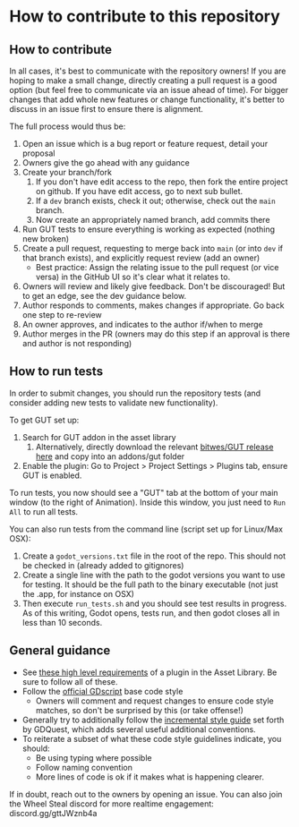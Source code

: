 # How to contribute to this repository

## How to contribute

In all cases, it's best to communicate with the repository owners! If you are hoping to make a small change, directly creating a pull request is a good option (but feel free to communicate via an issue ahead of time). For bigger changes that add whole new features or change functionality, it's better to discuss in an issue first to ensure there is alignment. 

The full process would thus be:

1. Open an issue which is a bug report or feature request, detail your proposal
1. Owners give the go ahead with any guidance
1. Create your branch/fork
    1. If you don't have edit access to the repo, then fork the entire project on github. If you have edit access, go to next sub bullet.
    1. If a `dev` branch exists, check it out; otherwise, check out the `main` branch.
    1. Now create an appropriately named branch, add commits there
1. Run GUT tests to ensure everything is working as expected (nothing new broken)
1. Create a pull request, requesting to merge back into `main` (or into `dev` if that branch exists), and explicitly request review (add an owner)
    - Best practice: Assign the relating issue to the pull request (or vice versa) in the GitHub UI so it's clear what it relates to.
1. Owners will review and likely give feedback. Don't be discouraged! But to get an edge, see the dev guidance below.
1. Author responds to comments, makes changes if appropriate. Go back one step to re-review
1. An owner approves, and indicates to the author if/when to merge
1. Author merges in the PR (owners may do this step if an approval is there and author is not responding)

## How to run tests

In order to submit changes, you should run the repository tests (and consider adding new tests to validate new functionality). 

To get GUT set up:

1. Search for GUT addon in the asset library
    1. Alternatively, directly download the relevant [bitwes/GUT release here](https://github.com/bitwes/Gut/releases/) and copy into an addons/gut folder
1. Enable the plugin: Go to Project > Project Settings > Plugins tab, ensure GUT is enabled.

To run tests, you now should see a "GUT" tab at the bottom of your main window (to the right of Animation). Inside this window, you just need to `Run All` to run all tests.

You can also run tests from the command line (script set up for Linux/Max OSX):

1. Create a `godot_versions.txt` file in the root of the repo. This should not be checked in (already added to gitignores)
1. Create a single line with the path to the godot versions you want to use for testing. It should be the full path to the binary executable (not just the .app, for instance on OSX)
1. Then execute `run_tests.sh` and you should see test results in progress. As of this writing, Godot opens, tests run, and then godot closes all in less than 10 seconds.


## General guidance

- See [these high level requirements](https://docs.godotengine.org/en/stable/community/asset_library/submitting_to_assetlib.html) of a plugin in the Asset Library. Be sure to follow all of these.
- Follow the [official GDscript](https://docs.godotengine.org/en/stable/tutorials/scripting/gdscript/gdscript_styleguide.html) base code style
	- Owners will comment and request changes to ensure code style matches, so don't be surprised by this (or take offense!)
- Generally try to additionally follow the [incremental style guide](https://www.gdquest.com/docs/guidelines/best-practices/godot-gdscript/) set forth by GDQuest, which adds several useful additional conventions.
- To reiterate a subset of what these code style guidelines indicate, you should:
	- Be using typing where possible
	- Follow naming convention
	- More lines of code is ok if it makes what is happening clearer.

If in doubt, reach out to the owners by opening an issue. You can also join the Wheel Steal discord for more realtime engagement: discord.gg/gttJWznb4a
